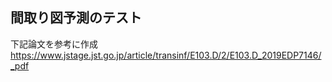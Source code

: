 ## 間取り図予測のテスト
下記論文を参考に作成 \
https://www.jstage.jst.go.jp/article/transinf/E103.D/2/E103.D_2019EDP7146/_pdf
